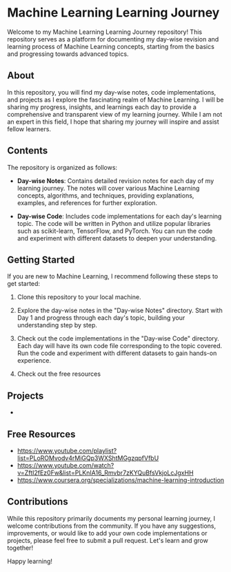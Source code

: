 
# Machine Learning Learning Journey

Welcome to my Machine Learning Learning Journey repository! This repository serves as a platform for documenting my day-wise revision and learning process of Machine Learning concepts, starting from the basics and progressing towards advanced topics.

## About
In this repository, you will find my day-wise notes, code implementations, and projects as I explore the fascinating realm of Machine Learning. I will be sharing my progress, insights, and learnings each day to provide a comprehensive and transparent view of my learning journey. While I am not an expert in this field, I hope that sharing my journey will inspire and assist fellow learners.

## Contents
The repository is organized as follows:

- **Day-wise Notes**: Contains detailed revision notes for each day of my learning journey. The notes will cover various Machine Learning concepts, algorithms, and techniques, providing explanations, examples, and references for further exploration.

- **Day-wise Code**: Includes code implementations for each day's learning topic. The code will be written in Python and utilize popular libraries such as scikit-learn, TensorFlow, and PyTorch. You can run the code and experiment with different datasets to deepen your understanding.

## Getting Started
If you are new to Machine Learning, I recommend following these steps to get started:

1. Clone this repository to your local machine.
2. Explore the day-wise notes in the "Day-wise Notes" directory. Start with Day 1 and progress through each day's topic, building your understanding step by step.

3. Check out the code implementations in the "Day-wise Code" directory. Each day will have its own code file corresponding to the topic covered. Run the code and experiment with different datasets to gain hands-on experience.


5. Check out the free resources
## Projects
- 
## Free Resources
- https://www.youtube.com/playlist?list=PLoROMvodv4rMiGQp3WXShtMGgzqpfVfbU
- https://www.youtube.com/watch?v=ZftI2fEz0Fw&list=PLKnIA16_Rmvbr7zKYQuBfsVkjoLcJgxHH
- https://www.coursera.org/specializations/machine-learning-introduction
## Contributions
While this repository primarily documents my personal learning journey, I welcome contributions from the community. If you have any suggestions, improvements, or would like to add your own code implementations or projects, please feel free to submit a pull request. Let's learn and grow together!

Happy learning!


